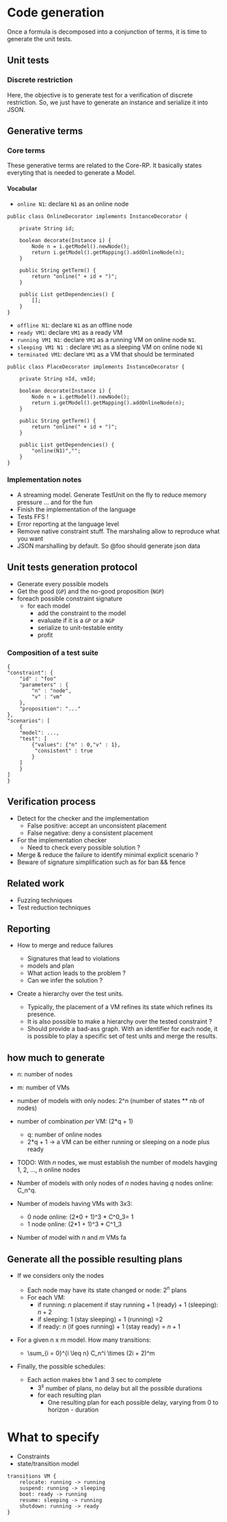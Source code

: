 # Code generation #

Once a formula is decomposed into a conjunction of terms, it is time to generate the unit tests.

## Unit tests ##

### Discrete restriction ###

Here, the objective is to generate test for a verification of discrete restriction. So, we just have to generate an instance and serialize it into JSON.


## Generative terms ##

### Core terms ###

These generative terms are related to the Core-RP. It basically states everyting that is needed to generate a Model.

#### Vocabular ####

* `online N1`: declare `N1` as an online node

```
public class OnlineDecorator implements InstanceDecorator {

	private String id;
	
	boolean decorate(Instance i) {
		Node n = i.getModel().newNode();
		return i.getModel().getMapping().addOnlineNode(n);
	}
	
	public String getTerm() {
		return "online(" + id + ")";
	}
	
	public List getDependencies() {
		[];
	}
}
```

* `offline N1`: declare `N1` as an offline node
* `ready VM1`: declare `VM1` as a ready VM
* `running VM1 N1`: declare `VM1` as a running VM on online node `N1`.
* `sleeping VM1 N1 `: declare `VM1` as a sleeping VM on online node `N1`
* `terminated VM1`: declare `VM1` as a VM that should be terminated

```
public class PlaceDecorator implements InstanceDecorator {

	private String nId, vmId;
	
	boolean decorate(Instance i) {
		Node n = i.getModel().newNode();
		return i.getModel().getMapping().addOnlineNode(n);
	}
	
	public String getTerm() {
		return "online(" + id + ")";
	}
	
	public List getDependencies() {
		"online(N1)","";
	}
}
```

### Implementation notes ###

- A streaming model. Generate TestUnit on the fly to reduce memory pressure ... and for the fun
- Finish the implementation of the language
- Tests FFS !
- Error reporting at the language level
- Remove native constraint stuff. The marshaling allow to reproduce what you want
- JSON marshalling by default. So @foo should generate json data

## Unit tests generation protocol ##

- Generate every possible models
- Get the good (`GP`) and the no-good proposition (`NGP`)
- foreach possible constraint signature
    - for each model
        - add the constraint to the model
		- evaluate if it is a `GP` or a `NGP`
		- serialize to unit-testable entity
		- profit


### Composition of a test suite ###

```
{
"constraint": {
	"id" : "foo"
	"parameters" : {
		"n" : "node",
		"v" : "vm"
	},
	"proposition": "..."
},
"scenarios": [
	{
	"model": ...,
	"test": [
		{"values": {"n" : 0,"v" : 1},
		 "consistent" : true
		}		
	]	
	}
]
}
```

## Verification process ##

* Detect for the checker and the implementation
	* False positive: accept an unconsistent placement
	* False negative: deny a consistent placement
* For the implementation checker
	* Need to check every possible solution ?
* Merge & reduce the failure to identify minimal explicit scenario ?
* Beware of signature simplification such as for ban && fence	

## Related work ##

* Fuzzing techniques
* Test reduction techniques

## Reporting ##

* How to merge and reduce failures
	* Signatures that lead to violations 
	* models and plan
	* What action leads to the problem ?
	* Can we infer the solution ?
	
* Create a hierarchy over the test units. 
	* Typically, the placement of a VM refines its state which refines its presence.
	* It is also possible to make a hierarchy over the tested constraint ?
	* Should provide a bad-ass graph. With an identifier for each node, it is possible to play a specific set of test units and merge the results.
	
## how much to generate ##

* n: number of nodes
* m: number of VMs
* number of models with only nodes: 2^n (number of states ** nb of nodes)
* number of combination _per_ VM: (2*q + 1)
   * q: number of online nodes
   * 2*q + 1 -> a VM can be either running or sleeping on a node plus ready
* TODO: With $n$ nodes, we must establish the number of models havging 1, 2, ..., n online nodes

* Number of models with only nodes of _n_ nodes having _q_ nodes online: C_n^q.

* Number of models having VMs with 3x3:
	* 0 node online: (2*0 + 1)^3 * C^0_3= 1
	* 1 node online: (2*1 + 1)^3 * C^1_3
	
* Number of model with $n$ and $m$ VMs
fa  

## Generate all the possible resulting plans

* If we considers only the nodes
  * Each node may have its state changed or node: $2^n$ plans
  * For each VM:
     * if running: $n$ placement if stay running + 1 (ready) + 1 (sleeping): $n + 2$
     * if sleeping: 1 (stay sleeping) + 1 (running) =$2$
     * if ready: $n$ (if goes running) + 1 (stay ready) = $n + 1$
	 
* For a given n x m model. How many transitions:
	* \sum_{i = 0}^{i \leq n} C_n^i \times (2i + 2)^m     
	
* Finally, the possible schedules:
   * Each action makes btw 1 and 3 sec to complete
     * $3^s$ number of plans, no delay but all the possible durations
     * for each resulting plan
         * One resulting plan for each possible delay, varying from 0 to horizon - duration
         
      
     		
      
# What to specify

* Constraints
* state/transition model	

```
transitions VM {
	relocate: running -> running
	suspend: running -> sleeping
	boot: ready -> running
	resume: sleeping -> running
	shutdown: running -> ready
}
```

	 